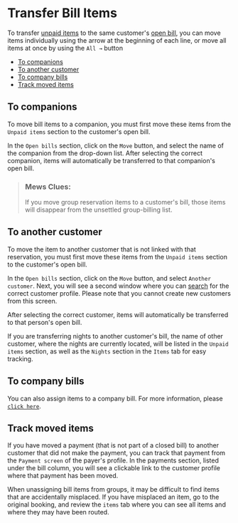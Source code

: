 # Transfer Bill Items

To transfer [unpaid items](unpaid-items.md) to the same customer's [open bill](open-bills.md), you can move items individually using the arrow at the beginning of each line, or move all items at once by using the `All →` button

* [To companions](transfer-bill-items.md#to-companions)
* [To another customer](transfer-bill-items.md#to-another-customer)
* [To company bills](transfer-bill-items.md#to-company-bills)
* [Track moved items](transfer-bill-items.md#track-moved-items)

## To companions

To move bill items to a companion, you must first move these items from the `Unpaid items` section to the customer's open bill.

In the `Open bills` section, click on the `Move` button, and select the name of the companion from the drop-down list. After selecting the correct companion, items will automatically be transferred to that companion's open bill.

> ### Mews Clues:
>
> If you move group reservation items to a customer's bill, those items will disappear from the unsettled group-billing list.

## To another customer

To move the item to another customer that is not linked with that reservation, you must first move these items from the `Unpaid items` section to the customer's open bill.

In the `Open bills` section, click on the `Move` button, and select `Another customer`. Next, you will see a second window where you can [search](https://github.com/MewsSystems/gitbook-guide/tree/a96c1ba7e7198d3970e84666b9f12ed3ff2960c6/mews-dashboard/dashboard-header/search-function.md) for the correct customer profile. Please note that you cannot create new customers from this screen.

After selecting the correct customer, items will automatically be transferred to that person's open bill.

If you are transferring nights to another customer's bill, the name of other customer, where the nights are currently located, will be listed in the `Unpaid items` section, as well as the `Nights` section in the `Items` tab for easy tracking.

## To company bills

You can also assign items to a company bill. For more information, please [`click here`](company-bills.md).

## Track moved items

If you have moved a payment \(that is not part of a closed bill\) to another customer that did not make the payment, you can track that payment from the `Payment screen` of the payer's profile. In the payments section, listed under the bill column, you will see a clickable link to the customer profile where that payment has been moved.

When unassigning bill items from groups, it may be difficult to find items that are accidentally misplaced. If you have misplaced an item, go to the original booking, and review the `items` tab where you can see all items and where they may have been routed.

